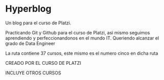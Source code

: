 # Hyperblog
Un blog para el curso de Platzi.
<p>Practicando Git y Github para el curso de Platzi, asi mismo seguimos aprendiendo y perfeccionandonos en el mundo IT. Queriendo alcanzar el grado de Data Engineer</p>
<p>La ruta contiene 37 cursos, este mismo es el numero cinco en dicha ruta</p>
<p> CREADO POR EL CURSO DE PLATZI </p>
<p> INCLUYE OTROS CURSOS </p>